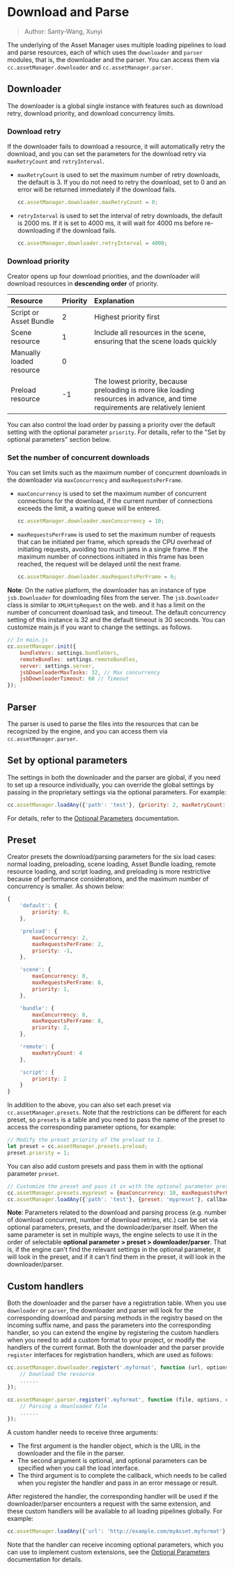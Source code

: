# Download and Parse

> Author: Santy-Wang, Xunyi

The underlying of the Asset Manager uses multiple loading pipelines to load and parse resources, each of which uses the `downloader` and `parser` modules, that is, the downloader and the parser. You can access them via `cc.assetManager.downloader` and `cc.assetManager.parser`.

## Downloader

The downloader is a global single instance with features such as download retry, download priority, and download concurrency limits.

### Download retry

If the downloader fails to download a resource, it will automatically retry the download, and you can set the parameters for the download retry via `maxRetryCount` and `retryInterval`.

- `maxRetryCount` is used to set the maximum number of retry downloads, the default is 3. If you do not need to retry the download, set to 0 and an error will be returned immediately if the download fails.

  ```js
  cc.assetManager.downloader.maxRetryCount = 0;
  ```

- `retryInterval` is used to set the interval of retry downloads, the default is 2000 ms. If it is set to 4000 ms, it will wait for 4000 ms before re-downloading if the download fails.

  ```js
  cc.assetManager.downloader.retryInterval = 4000;
  ```

### Download priority

Creator opens up four download priorities, and the downloader will download resources in **descending order** of priority.

| Resource | Priority | Explanation |
| :-- | :---- | :--- |
| Script or Asset Bundle | 2  | Highest priority first |
| Scene resource         | 1  | Include all resources in the scene, ensuring that the scene loads quickly |
| Manually loaded resource   | 0  |  |
| Preload resource           | -1 | The lowest priority, because preloading is more like loading resources in advance, and time requirements are relatively lenient |

You can also control the load order by passing a priority over the default setting with the optional parameter `priority`. For details, refer to the "Set by optional parameters" section below. 

### Set the number of concurrent downloads

You can set limits such as the maximum number of concurrent downloads in the downloader via `maxConcurrency` and `maxRequestsPerFrame`.

- `maxConcurrency` is used to set the maximum number of concurrent connections for the download, if the current number of connections exceeds the limit, a waiting queue will be entered.

  ```js
  cc.assetManager.downloader.maxConcurrency = 10;
  ```

- `maxRequestsPerFrame` is used to set the maximum number of requests that can be initiated per frame, which spreads the CPU overhead of initiating requests, avoiding too much jams in a single frame. If the maximum number of connections initiated in this frame has been reached, the request will be delayed until the next frame.

  ```js
  cc.assetManager.downloader.maxRequestsPerFrame = 6;
  ```

**Note**: On the native platform, the downloader has an instance of type `jsb.Downloader` for downloading files from the server. The `jsb.Downloader` class is similar to `XMLHttpRequest` on the web. and it has a limit on the number of concurrent download task, and timeout. The default concurrency setting of this instance is 32 and the default timeout is 30 seconds. You can customize main.js if you want to change the settings. as follows.

```js
// In main.js
cc.assetManager.init({ 
    bundleVers: settings.bundleVers,
    remoteBundles: settings.remoteBundles,
    server: settings.server,
    jsbDownloaderMaxTasks: 32, // Max concurrency
    jsbDownloaderTimeout: 60 // Timeout
});
```

## Parser

The parser is used to parse the files into the resources that can be recognized by the engine, and you can access them via `cc.assetManager.parser`.

## Set by optional parameters

The settings in both the downloader and the parser are global, if you need to set up a resource individually, you can override the global settings by passing in the proprietary settings via the optional parameters. For example:

```js
cc.assetManager.loadAny({'path': 'test'}, {priority: 2, maxRetryCount: 1, maxConcurrency: 10}, callback);
```

For details, refer to the [Optional Parameters](options.md) documentation.

## Preset

Creator presets the download/parsing parameters for the six load cases: normal loading, preloading, scene loading, Asset Bundle loading, remote resource loading, and script loading, and preloading is more restrictive because of performance considerations, and the maximum number of concurrency is smaller. As shown below:

```js
{
    'default': {
        priority: 0,
    },

    'preload': {
        maxConcurrency: 2, 
        maxRequestsPerFrame: 2,
        priority: -1,
    },

    'scene': {
        maxConcurrency: 8, 
        maxRequestsPerFrame: 8,
        priority: 1,
    },

    'bundle': {
        maxConcurrency: 8, 
        maxRequestsPerFrame: 8,
        priority: 2,
    },

    'remote': {
        maxRetryCount: 4
    },

    'script': {
        priority: 2
    }
}
```

In addition to the above, you can also set each preset via `cc.assetManager.presets`. Note that the restrictions can be different for each preset, so `presets` is a table and you need to pass the name of the preset to access the corresponding parameter options, for example:

```js
// Modify the preset priority of the preload to 1.
let preset = cc.assetManager.presets.preload;
preset.priority = 1;
```

You can also add custom presets and pass them in with the optional parameter `preset`.

```js
// Customize the preset and pass it in with the optional parameter preset.
cc.assetManager.presets.mypreset = {maxConcurrency: 10, maxRequestsPerFrame: 6};
cc.assetManager.loadAny({'path': 'test'}, {preset: 'mypreset'}, callback);
```

**Note**: Parameters related to the download and parsing process (e.g. number of download concurrent, number of download retries, etc.) can be set via optional parameters, presets, and the downloader/parser itself. When the same parameter is set in multiple ways, the engine selects to use it in the order of selectable **optional parameter > preset > downloader/parser**. That is, if the engine can't find the relevant settings in the optional parameter, it will look in the preset, and if it can't find them in the preset, it will look in the downloader/parser.

## Custom handlers

Both the downloader and the parser have a registration table. When you use `downloader` or `parser`, the downloader and parser will look for the corresponding download and parsing methods in the registry based on the incoming suffix name, and pass the parameters into the corresponding handler, so you can extend the engine by registering the custom handlers when you need to add a custom format to your project, or modify the handlers of the current format. Both the downloader and the parser provide `register` interfaces for registration handlers, which are used as follows:

```js
cc.assetManager.downloader.register('.myformat', function (url, options, callback) {
    // Download the resource
    ......
});

cc.assetManager.parser.register('.myformat', function (file, options, callback) {
    // Parsing a downloaded file
    ......
});
```

A custom handler needs to receive three arguments:
- The first argument is the handler object, which is the URL in the downloader and the file in the parser.
- The second argument is optional, and optional parameters can be specified when you call the load interface.
- The third argument is to complete the callback, which needs to be called when you register the handler and pass in an error message or result.

After registered the handler, the corresponding handler will be used if the downloader/parser encounters a request with the same extension, and these custom handlers will be available to all loading pipelines globally. For example:

```js
cc.assetManager.loadAny({'url': 'http://example.com/myAsset.myformat'}, callback);
```

Note that the handler can receive incoming optional parameters, which you can use to implement custom extensions, see the [Optional Parameters](options.md#expand-engine) documentation for details.
